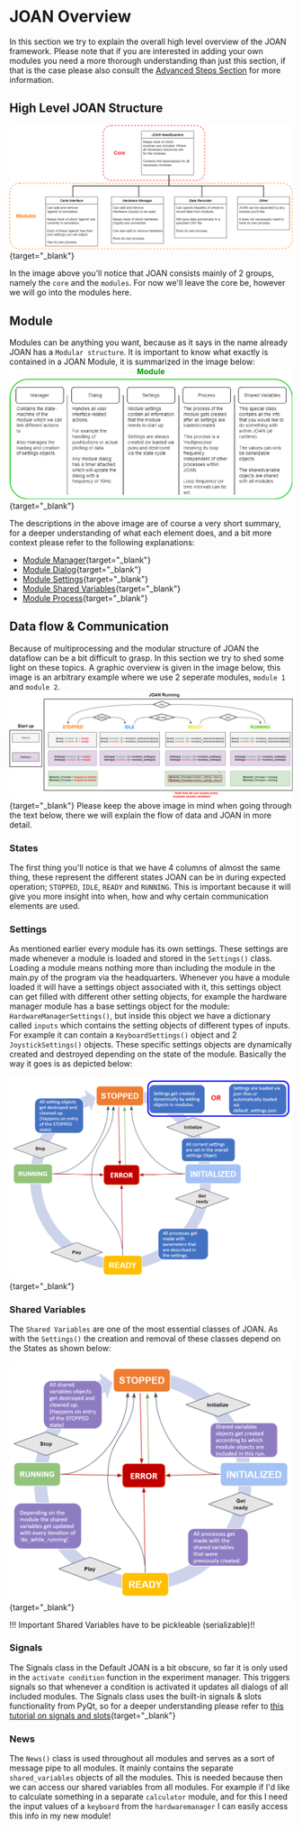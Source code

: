 # JOAN Overview
In this section we try to explain the overall high level overview of the JOAN framework. Please note that if you are interested
in adding your own modules you need a more thorough understanding than just this section, if that is the case please
also consult the [Advanced Steps Section](advancedsteps-add-custom-module.md) for more information.

## High Level JOAN Structure
[ ![](imgs/first-steps-highlevel-structure.png) ](imgs/first-steps-highlevel-structure.png){target="_blank"}

In the image above you'll notice that JOAN consists mainly of 2 groups, namely the `core` and the `modules`. For now
 we'll leave the core be, however we will go into the modules here. 


## Module
Modules can be anything you want, because 
as it says in the name already JOAN has a `Modular structure`. It is important to know what exactly is contained in a
JOAN Module, it is summarized in the image below:
[ ![](imgs/first-steps-module.png) ](imgs/first-steps-module.png){target="_blank"}

The descriptions in the above image are of course a very short summary, for a deeper understanding of what each element
does, and a bit more context please refer to the following explanations:

- [Module Manager](advancedsteps-add-custom-module.md#manager_class){target="_blank"}
- [Module Dialog](advancedsteps-add-custom-module.md#dialog_class){target="_blank"}
- [Module Settings](advancedsteps-add-custom-module.md#settings_class){target="_blank"}
- [Module Shared Variables](advancedsteps-add-custom-module.md#shared_variables_class){target="_blank"}
- [Module Process](advancedsteps-add-custom-module.md#process_class){target="_blank"}

## Data flow & Communication
Because of multiprocessing and the modular structure of JOAN the dataflow can be a bit difficult to grasp. In this
section we try to shed some light on these topics. A graphic overview is given in the image below, this image is an arbitrary
example where we use 2 seperate modules, `module 1` and `module 2`.
[ ![](imgs/first-steps-communication.png) ](imgs/first-steps-communication.png){target="_blank"}
Please keep the above image in mind when going through the text below, there we will explain the flow of data and JOAN in more detail.

### States
The first thing you'll notice is that we have 4 columns of almost the same thing, these represent the different states
JOAN can be in during expected operation; `STOPPED`, `IDLE`, `READY` and `RUNNING`. This is important because it will give you more insight
into when, how and why certain communication elements are used. 

### Settings
As mentioned earlier every module has its own settings. These settings are made whenever a module is loaded and stored in the `Settings()` class. 
Loading a module means nothing more than including the module in the main.py of the program via the headquarters. Whenever you have a module loaded it will
have a settings object associated with it, this settings object can get filled with different other setting objects, for example the
hardware manager module has a base settings object for the module: `HardwareManagerSettings()`, but inside this object we have a dictionary
called `inputs` which contains the setting objects of different types of inputs. For example it can contain a 
`KeyboardSettings()` object and 2 `JoystickSettings()` objects. These specific settings objects are dynamically created and destroyed depending on the state of the module. Basically the way
it goes is as depicted below:

[ ![](imgs/first-steps-settingsvsstates.png) ](imgs/first-steps-settingsvsstates.png){target="_blank"}

### Shared Variables
The `Shared Variables` are one of the most essential classes of JOAN. As with the `Settings()` the creation and removal of these classes
depend on the States as shown below:

[ ![](imgs/first-steps-settingsvsharedvariables.png) ](imgs/first-steps-settingsvsharedvariables.png){target="_blank"}

!!! Important
    Shared Variables have to be pickleable (serializable)!!

### Signals
The Signals class in the Default JOAN is a bit obscure, so far it is only used in the `activate condition` function in the experiment manager. This triggers signals so that
whenever a condition is activated it updates all dialogs of all included modules. The Signals class uses the built-in signals & slots functionality from PyQt, so for a deeper
understanding please refer to [this tutorial on signals and slots](https://www.tutorialspoint.com/pyqt/pyqt_signals_and_slots.htm){target="_blank"}


### News

The `News()` class is used throughout all modules and serves as a sort of message pipe to all modules. It mainly contains the separate `shared_variables` objects of all the
modules. This is needed because then we can access our shared variables from all modules. For example if I'd like to calculate something in a separate
`calculator` module, and for this I need the input values of a `keyboard` from the `hardwaremanager` I can easily access this info in my new module! 

